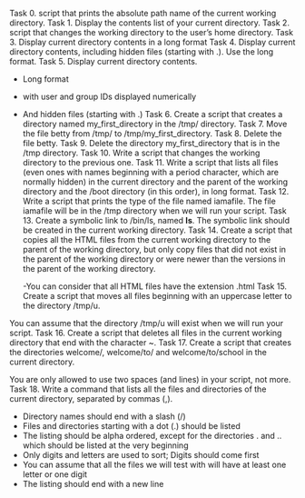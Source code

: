 Task 0. script that prints the absolute path name of the current working directory.
Task 1. Display the contents list of your current directory.
Task 2. script that changes the working directory to the user’s home directory.
Task 3. Display current directory contents in a long format
Task 4. Display current directory contents, including hidden files (starting with .). Use the long format.
Task 5. Display current directory contents.

   - Long format
   - with user and group IDs displayed numerically
   - And hidden files (starting with .)
Task 6. Create a script that creates a directory named my_first_directory in the /tmp/ directory.
Task 7. Move the file betty from /tmp/ to /tmp/my_first_directory.
Task 8. Delete the file betty.
Task 9. Delete the directory my_first_directory that is in the /tmp directory.
Task 10. Write a script that changes the working directory to the previous one.
Task 11. Write a script that lists all files (even ones with names beginning with a period character, which are normally hidden) in the current directory and the parent of the working directory and the /boot directory (in this order), in long format.
Task 12. Write a script that prints the type of the file named iamafile. The file iamafile will be in the /tmp directory when we will run your script.
Task 13. Create a symbolic link to /bin/ls, named __ls__. The symbolic link should be created in the current working directory. 
Task 14. Create a script that copies all the HTML files from the current working directory to the parent of the working directory, but only copy files that did not exist in the parent of the working directory or were newer than the versions in the parent of the working directory.

        -You can consider that all HTML files have the extension .html
Task 15. Create a script that moves all files beginning with an uppercase letter to the directory /tmp/u.

You can assume that the directory /tmp/u will exist when we will run your script.
Task 16. Create a script that deletes all files in the current working directory that end with the character ~.
Task 17. Create a script that creates the directories welcome/, welcome/to/ and welcome/to/school in the current directory.

You are only allowed to use two spaces (and lines) in your script, not more.
Task 18. Write a command that lists all the files and directories of the current directory, separated by commas (,).

   - Directory names should end with a slash (/)
   - Files and directories starting with a dot (.) should be listed
   - The listing should be alpha ordered, except for the directories . and .. which should be listed at the very beginning
   - Only digits and letters are used to sort; Digits should come first
   - You can assume that all the files we will test with will have at least one letter or one digit
   - The listing should end with a new line
